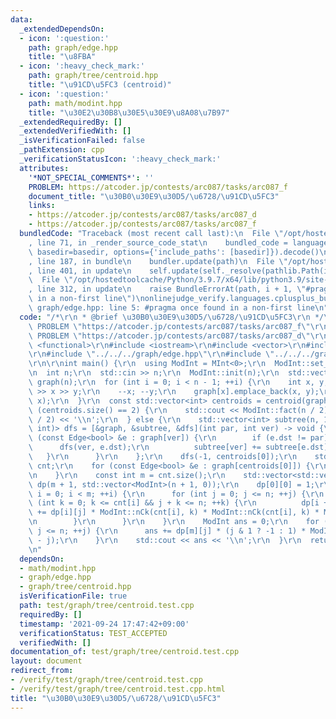 ```yaml
---
data:
  _extendedDependsOn:
  - icon: ':question:'
    path: graph/edge.hpp
    title: "\u8FBA"
  - icon: ':heavy_check_mark:'
    path: graph/tree/centroid.hpp
    title: "\u91CD\u5FC3 (centroid)"
  - icon: ':question:'
    path: math/modint.hpp
    title: "\u30E2\u30B8\u30E5\u30E9\u8A08\u7B97"
  _extendedRequiredBy: []
  _extendedVerifiedWith: []
  _isVerificationFailed: false
  _pathExtension: cpp
  _verificationStatusIcon: ':heavy_check_mark:'
  attributes:
    '*NOT_SPECIAL_COMMENTS*': ''
    PROBLEM: https://atcoder.jp/contests/arc087/tasks/arc087_f
    document_title: "\u30B0\u30E9\u30D5/\u6728/\u91CD\u5FC3"
    links:
    - https://atcoder.jp/contests/arc087/tasks/arc087_d
    - https://atcoder.jp/contests/arc087/tasks/arc087_f
  bundledCode: "Traceback (most recent call last):\n  File \"/opt/hostedtoolcache/Python/3.9.7/x64/lib/python3.9/site-packages/onlinejudge_verify/documentation/build.py\"\
    , line 71, in _render_source_code_stat\n    bundled_code = language.bundle(stat.path,\
    \ basedir=basedir, options={'include_paths': [basedir]}).decode()\n  File \"/opt/hostedtoolcache/Python/3.9.7/x64/lib/python3.9/site-packages/onlinejudge_verify/languages/cplusplus.py\"\
    , line 187, in bundle\n    bundler.update(path)\n  File \"/opt/hostedtoolcache/Python/3.9.7/x64/lib/python3.9/site-packages/onlinejudge_verify/languages/cplusplus_bundle.py\"\
    , line 401, in update\n    self.update(self._resolve(pathlib.Path(included), included_from=path))\n\
    \  File \"/opt/hostedtoolcache/Python/3.9.7/x64/lib/python3.9/site-packages/onlinejudge_verify/languages/cplusplus_bundle.py\"\
    , line 312, in update\n    raise BundleErrorAt(path, i + 1, \"#pragma once found\
    \ in a non-first line\")\nonlinejudge_verify.languages.cplusplus_bundle.BundleErrorAt:\
    \ graph/edge.hpp: line 5: #pragma once found in a non-first line\n"
  code: "/*\r\n * @brief \u30B0\u30E9\u30D5/\u6728/\u91CD\u5FC3\r\n */\r\n#define\
    \ PROBLEM \"https://atcoder.jp/contests/arc087/tasks/arc087_f\"\r\n// #define\
    \ PROBLEM \"https://atcoder.jp/contests/arc087/tasks/arc087_d\"\r\n\r\n#include\
    \ <functional>\r\n#include <iostream>\r\n#include <vector>\r\n#include \"../../../math/modint.hpp\"\
    \r\n#include \"../../../graph/edge.hpp\"\r\n#include \"../../../graph/tree/centroid.hpp\"\
    \r\n\r\nint main() {\r\n  using ModInt = MInt<0>;\r\n  ModInt::set_mod(1000000007);\r\
    \n  int n;\r\n  std::cin >> n;\r\n  ModInt::init(n);\r\n  std::vector<std::vector<Edge<bool>>>\
    \ graph(n);\r\n  for (int i = 0; i < n - 1; ++i) {\r\n    int x, y;\r\n    std::cin\
    \ >> x >> y;\r\n    --x; --y;\r\n    graph[x].emplace_back(x, y);\r\n    graph[y].emplace_back(y,\
    \ x);\r\n  }\r\n  const std::vector<int> centroids = centroid(graph);\r\n  if\
    \ (centroids.size() == 2) {\r\n    std::cout << ModInt::fact(n / 2) * ModInt::fact(n\
    \ / 2) << '\\n';\r\n  } else {\r\n    std::vector<int> subtree(n, 1);\r\n    std::function<void(int,\
    \ int)> dfs = [&graph, &subtree, &dfs](int par, int ver) -> void {\r\n      for\
    \ (const Edge<bool> &e : graph[ver]) {\r\n        if (e.dst != par) {\r\n    \
    \      dfs(ver, e.dst);\r\n          subtree[ver] += subtree[e.dst];\r\n     \
    \   }\r\n      }\r\n    };\r\n    dfs(-1, centroids[0]);\r\n    std::vector<int>\
    \ cnt;\r\n    for (const Edge<bool> &e : graph[centroids[0]]) {\r\n      cnt.emplace_back(subtree[e.dst]);\r\
    \n    }\r\n    const int m = cnt.size();\r\n    std::vector<std::vector<ModInt>>\
    \ dp(m + 1, std::vector<ModInt>(n + 1, 0));\r\n    dp[0][0] = 1;\r\n    for (int\
    \ i = 0; i < m; ++i) {\r\n      for (int j = 0; j <= n; ++j) {\r\n        for\
    \ (int k = 0; k <= cnt[i] && j + k <= n; ++k) {\r\n          dp[i + 1][j + k]\
    \ += dp[i][j] * ModInt::nCk(cnt[i], k) * ModInt::nCk(cnt[i], k) * ModInt::fact(k);\r\
    \n        }\r\n      }\r\n    }\r\n    ModInt ans = 0;\r\n    for (int j = 0;\
    \ j <= n; ++j) {\r\n      ans += dp[m][j] * (j & 1 ? -1 : 1) * ModInt::fact(n\
    \ - j);\r\n    }\r\n    std::cout << ans << '\\n';\r\n  }\r\n  return 0;\r\n}\r\
    \n"
  dependsOn:
  - math/modint.hpp
  - graph/edge.hpp
  - graph/tree/centroid.hpp
  isVerificationFile: true
  path: test/graph/tree/centroid.test.cpp
  requiredBy: []
  timestamp: '2021-09-24 17:47:42+09:00'
  verificationStatus: TEST_ACCEPTED
  verifiedWith: []
documentation_of: test/graph/tree/centroid.test.cpp
layout: document
redirect_from:
- /verify/test/graph/tree/centroid.test.cpp
- /verify/test/graph/tree/centroid.test.cpp.html
title: "\u30B0\u30E9\u30D5/\u6728/\u91CD\u5FC3"
---
```

